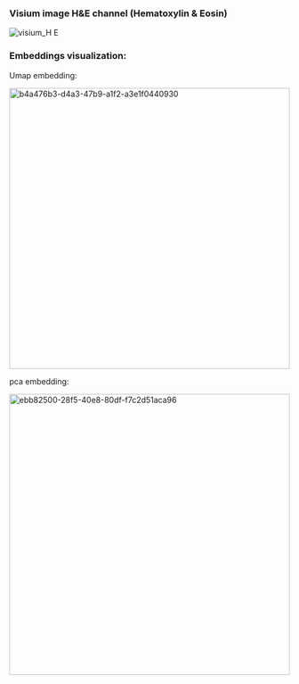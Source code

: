 ### Visium image H&E channel (Hematoxylin & Eosin)

![visium_H E](https://github.com/user-attachments/assets/f7963093-1f31-4682-884a-7a9cc59fff7a)

### Embeddings visualization:

Umap embedding:

<img width="504" alt="b4a476b3-d4a3-47b9-a1f2-a3e1f0440930" src="https://github.com/user-attachments/assets/0c773de6-e534-41b7-9e01-38d9040d79e3" />

pca embedding:

<img width="504" alt="ebb82500-28f5-40e8-80df-f7c2d51aca96" src="https://github.com/user-attachments/assets/d3555107-1831-47cf-adda-aa74d376a8e1" />
 
